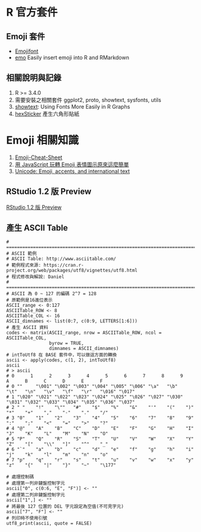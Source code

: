 # R 官方套件

## Emoji 套件

* [Emojifont](https://cran.r-project.org/web/packages/emojifont/emojifont.pdf)
* [emo](https://github.com/hadley/emo) Easily insert emoji into R and RMarkdown

## 相關說明與記錄

1. R >= 3.4.0
2. 需要安裝之相關套件 ggplot2, proto, showtext, sysfonts, utils
3. [showtext](https://cran.r-project.org/web/packages/showtext/index.html): Using Fonts More Easily in R Graphs
4. [hexSticker](https://github.com/GuangchuangYu/hexSticker) 產生六角形貼紙


# Emoji 相關知識

1. [Emoji-Cheat-Sheet](https://www.webfx.com/tools/emoji-cheat-sheet/)
2. [用 JavaScript 玩轉 Emoji 表情圖示原來這麼簡單](https://blog.miniasp.com/post/2019/01/08/Understanding-Emoji-Unicode-and-JavaScript#continue)
3. [Unicode: Emoji, accents, and international text](https://cran.r-project.org/web/packages/utf8/vignettes/utf8.html)

## RStudio 1.2 版 Preview

[RStudio 1.2 版 Preview](https://www.rstudio.com/products/rstudio/download/preview/)

## 產生 ASCII Table

```
# =============================================================================
# ASCII 範例
# ASCII Table: http://www.asciitable.com/
# 範例程式來源: https://cran.r-project.org/web/packages/utf8/vignettes/utf8.html
# 程式修改與解說: Daniel
# =============================================================================
# ASCII 為 0 ~ 127 的編碼 2^7 = 128
# 原範例是16進位表示
ASCII_range <- 0:127
ASCIITable_ROW <- 8
ASCIITable_COL <- 16
ASCII_dimnames <- list(0:7, c(0:9, LETTERS[1:6]))
# 產生 ASCII 資料
codes <- matrix(ASCII_range, nrow = ASCIITable_ROW, ncol = ASCIITable_COL, 
                byrow = TRUE,
                dimnames = ASCII_dimnames)
# intToUtf8 在 BASE 套件中，可以做這方面的轉換
ascii <- apply(codes, c(1, 2), intToUtf8)
ascii
# > ascii
# 0      1      2      3      4      5      6      7      8      9      A      B      C      D      E      F     
# 0 ""     "\001" "\002" "\003" "\004" "\005" "\006" "\a"   "\b"   "\t"   "\n"   "\v"   "\f"   "\r"   "\016" "\017"
# 1 "\020" "\021" "\022" "\023" "\024" "\025" "\026" "\027" "\030" "\031" "\032" "\033" "\034" "\035" "\036" "\037"
# 2 " "    "!"    "\""   "#"    "$"    "%"    "&"    "'"    "("    ")"    "*"    "+"    ","    "-"    "."    "/"   
# 3 "0"    "1"    "2"    "3"    "4"    "5"    "6"    "7"    "8"    "9"    ":"    ";"    "<"    "="    ">"    "?"   
# 4 "@"    "A"    "B"    "C"    "D"    "E"    "F"    "G"    "H"    "I"    "J"    "K"    "L"    "M"    "N"    "O"   
# 5 "P"    "Q"    "R"    "S"    "T"    "U"    "V"    "W"    "X"    "Y"    "Z"    "["    "\\"   "]"    "^"    "_"   
# 6 "`"    "a"    "b"    "c"    "d"    "e"    "f"    "g"    "h"    "i"    "j"    "k"    "l"    "m"    "n"    "o"   
# 7 "p"    "q"    "r"    "s"    "t"    "u"    "v"    "w"    "x"    "y"    "z"    "{"    "|"    "}"    "~"    "\177"

# 處理控制碼
# 處理第一列非鍵盤控制字元
ascii["0", c(0:6, "E", "F")] <- ""
# 處理第二列非鍵盤控制字元
ascii["1",] <- ""
# 將最後 127 位置的 DEL 字元設定為空值(不可見字元)
ascii["7", "F"] <- ""
# 列印時不使用引號
utf8_print(ascii, quote = FALSE)
```
